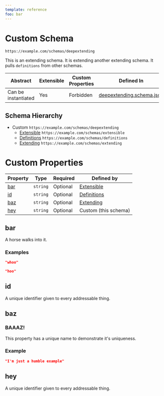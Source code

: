 ```yaml
---
template: reference
foo: bar
---
```


# Custom Schema

```
https://example.com/schemas/deepextending
```

This is an extending schema. It is extending another extending schema. It pulls `definitions` from other schemas.

| Abstract | Extensible | Custom Properties | Defined In |
|----------|------------|-------------------|------------|
| Can be instantiated | Yes | Forbidden | [deepextending.schema.json](deepextending.schema.json) |

## Schema Hierarchy

* Custom `https://example.com/schemas/deepextending`
  * [Extensible](extensible.schema.md) `https://example.com/schemas/extensible`
  * [Definitions](definitions.schema.md) `https://example.com/schemas/definitions`
  * [Extending](extending.schema.md) `https://example.com/schemas/extending`

# Custom Properties

| Property | Type | Required | Defined by |
|----------|------|----------|------------|
| [bar](#bar) | `string` | Optional | [Extensible](extensible.schema.md#bar) |
| [id](#id) | `string` | Optional | [Definitions](definitions.schema.md#id) |
| [baz](#baz) | `string` | Optional | [Extending](extending.schema.md#baz) |
| [hey](#hey) | `string` | Optional | Custom (this schema) |

## bar

A horse walks into it.

### Examples

```json
"whoo"
```

```json
"hoo"
```



## id

A unique identifier given to every addressable thing.


## baz
### BAAAZ!

This property has a unique name to demonstrate it&#39;s uniqueness.

### Example

```json
"I'm just a humble example"
```


## hey

A unique identifier given to every addressable thing.

